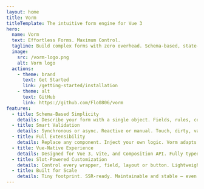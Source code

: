 ```yaml
---
layout: home
title: Vorm
titleTemplate: The intuitive form engine for Vue 3
hero:
  name: Vorm
  text: Effortless Forms. Maximum Control.
  tagline: Build complex forms with zero overhead. Schema-based, state-aware, and fully yours.
  image:
    src: /vorm-logo.png
    alt: Vorm logo
  actions:
    - theme: brand
      text: Get Started
      link: /getting-started/installation
    - theme: alt
      text: GitHub
      link: https://github.com/Flo0806/vorm
features:
  - title: Schema-Based Simplicity
    details: Describe your form with a single object. Fields, rules, conditionals – all in one place.
  - title: Smart Validation
    details: Synchronous or async. Reactive or manual. Touch, dirty, valid — all tracked out of the box.
  - title: Full Extensibility
    details: Replace any component. Inject your own logic. Vorm adapts to your app, not the other way around.
  - title: Vue-Native Experience
    details: Designed for Vue 3, Vite, and Composition API. Fully typed. No build hacks.
  - title: Slot-Powered Customization
    details: Control every wrapper, field, layout or button. Lightweight defaults, maximum flexibility.
  - title: Built for Scale
    details: Tiny footprint. SSR-ready. Maintainable and stable — even in large apps.
---
```

